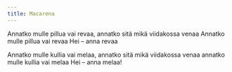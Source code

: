 ```yaml
---
title: Macarena
---
```


Annatko mulle pillua vai revaa,
annatko sitä mikä viidakossa 
venaa
Annatko mulle pillua vai revaa
Hei – anna revaa

Annatko mulle kullia vai melaa,
annatko sitä mikä viidakossa 
venaa
annatko mulle kullia vai melaa
Hei – anna melaa!